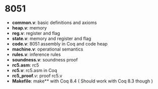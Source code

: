 8051
====
* **common.v**:
  basic definitions and axioms
* **heap.v**:
  memory
* **reg.v**:
  register and flag
* **state.v**:
  memory and register and flag
* **code.v**:
  8051 assembly in Coq and code heap
* **machine.v**:
  operational semantics
* **rules.v**:
  inference rules
* **soundness.v**:
  soundness proof
* **rc5.asm**:
  rc5
* **rc5.v**:
  rc5.asm in Coq
* **rc5_proof**.v:
  proof rc5.v
* **Makefile**:
  make** with Coq 8.4 ( Should work with Coq 8.3 though )
